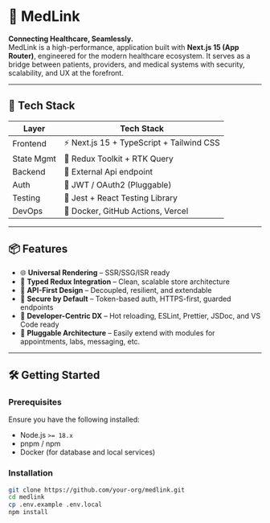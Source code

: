# 🚀 MedLink

**Connecting Healthcare, Seamlessly.**  
MedLink is a high-performance,  application built with **Next.js 15 (App Router)**, engineered for the modern healthcare ecosystem. It serves as a bridge between patients, providers, and medical systems with security, scalability, and UX at the forefront.

---

## 🧬 Tech Stack

| Layer         | Tech Stack                                     |
|---------------|------------------------------------------------|
| Frontend      | ⚡️ Next.js 15 + TypeScript + Tailwind CSS      |
| State Mgmt    | 🔁 Redux Toolkit + RTK Query                   |
| Backend       | 🧠 External Api endpoint                       |
| Auth          | 🔐 JWT / OAuth2 (Pluggable)                    |
| Testing       | 🧪 Jest + React Testing Library                |
| DevOps        | 🐳 Docker, GitHub Actions, Vercel    |

---

## 📦 Features

- 🌐 **Universal Rendering** – SSR/SSG/ISR ready
- 🔄 **Typed Redux Integration** – Clean, scalable store architecture
- 🔗 **API-First Design** – Decoupled, resilient, and extendable
- 🔐 **Secure by Default** – Token-based auth, HTTPS-first, guarded endpoints
- 🧠 **Developer-Centric DX** – Hot reloading, ESLint, Prettier, JSDoc, and VS Code ready
- 🧩 **Pluggable Architecture** – Easily extend with modules for appointments, labs, messaging, etc.

---

## 🛠️ Getting Started

### Prerequisites

Ensure you have the following installed:

- Node.js `>= 18.x`
- pnpm / npm
- Docker (for database and local services)

### Installation

```bash
git clone https://github.com/your-org/medlink.git
cd medlink
cp .env.example .env.local
npm install
